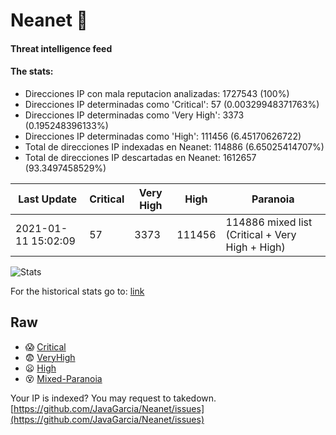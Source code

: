 # Neanet :hocho:
#### Threat intelligence feed
#### The stats:

- Direcciones IP con mala reputacion analizadas: 1727543 (100%)
- Direcciones IP determinadas como 'Critical':  57 (0.00329948371763%)
- Direcciones IP determinadas como 'Very High':  3373 (0.195248396133%)
- Direcciones IP determinadas como 'High':  111456 (6.45170626722)
- Total de direcciones IP indexadas en Neanet:  114886 (6.65025414707%)
- Total de direcciones IP descartadas en Neanet:  1612657 (93.3497458529%)

| Last Update | Critical | Very High | High | Paranoia |
| --- | --- | --- | --- | --- |
| 2021-01-11 15:02:09 | 57 | 3373 | 111456 | 114886 mixed list (Critical + Very High + High)|

![Stats](https://docs.google.com/spreadsheets/d/e/2PACX-1vSnaNMIXVabIpDJjufMlzH7poXnshF3mgd8Is1g9ytUEzVsP5my4Trn8f-xkoLLQ38xpL3HtmUexLo6/pubchart?oid=501124687&format=image)

For the historical stats go to: [link](/stats.csv)
## Raw
- :scream: [Critical](https://raw.githubusercontent.com/JavaGarcia/Neanet/master/blacklists/neanet_critical.txt)
- :fearful: [VeryHigh](https://raw.githubusercontent.com/JavaGarcia/Neanet/master/blacklists/neanet_veryHigh.txtt)
- :frowning: [High](https://raw.githubusercontent.com/JavaGarcia/Neanet/master/blacklists/neanet_high.txt)
- :dizzy_face: [Mixed-Paranoia](https://raw.githubusercontent.com/JavaGarcia/Neanet/master/blacklists/neanet_all.txt)


Your IP is indexed? You may request to takedown. [https://github.com/JavaGarcia/Neanet/issues](https://github.com/JavaGarcia/Neanet/issues)





























































































































































































































































































































































































































































































































































































































































































































































































































































































































































































































































































































































































































































































































































































































































































































































































































































































































































































































































































































































































































































































































































































































































































































































































































































































































































































































































































































































































































































































































































































































































































































































































































































































































































































































































































































































